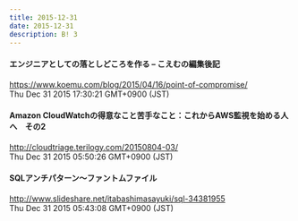 ```yaml
---
title: 2015-12-31
date: 2015-12-31
description: B! 3
---
```


#### エンジニアとしての落としどころを作る – こえむの編集後記
https://www.koemu.com/blog/2015/04/16/point-of-compromise/<br>
Thu Dec 31 2015 17:30:21 GMT+0900 (JST)<br>


#### Amazon CloudWatchの得意なこと苦手なこと：これからAWS監視を始める人へ　その2 
http://cloudtriage.terilogy.com/20150804-03/<br>
Thu Dec 31 2015 05:50:26 GMT+0900 (JST)<br>


#### SQLアンチパターン～ファントムファイル
http://www.slideshare.net/itabashimasayuki/sql-34381955<br>
Thu Dec 31 2015 05:43:08 GMT+0900 (JST)<br>


